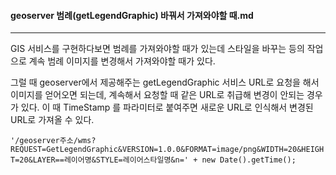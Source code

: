 #### geoserver 범례(getLegendGraphic) 바꿔서 가져와야할 때.md

------

GIS 서비스를 구현하다보면 범례를 가져와야할 때가 있는데 스타일을 바꾸는 등의 작업으로 계속 범례 이미지를 변경해서 가져와야할 때가 있다. 

그럴 때 geoserver에서 제공해주는 getLegendGraphic 서비스 URL로 요청을 해서 이미지를 얻어오면 되는데, 계속해서 요청할 때 같은 URL로 취급해 변경이 안되는 경우가 있다. 이 때 TimeStamp 를 파라미터로 붙여주면 새로운 URL로 인식해서 변경된 URL로 가져올 수 있다. 

`'/geoserver주소/wms?REQUEST=GetLegendGraphic&VERSION=1.0.0&FORMAT=image/png&WIDTH=20&HEIGHT=20&LAYER==레이어명&STYLE=레이어스타일명&n=' + new Date().getTime();`
